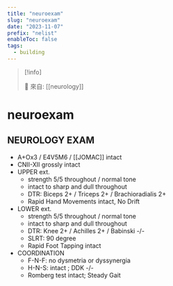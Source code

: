 ```yaml
---
title: "neuroexam"
slug: "neuroexam"
date: "2023-11-07"
prefix: "nelist"
enableToc: false
tags:
  - building
---
```


> [!info]
>
> 🌱 來自: [[neurology]]

# neuroexam

## NEUROLOGY EXAM

- A+Ox3 / E4V5M6 / [[JOMAC]] intact
- CNII-XII grossly intact
- UPPER ext.
  - strength 5/5 throughout / normal tone
  - intact to sharp and dull throughout
  - DTR: Biceps 2+ / Triceps 2+ / Brachioradialis 2+
  - Rapid Hand Movements intact, No Drift
- LOWER ext.
  - strength 5/5 throughout / normal tone
  - intact to sharp and dull throughout
  - DTR: Knee 2+ / Achilles 2+ / Babinski -/-
  - SLRT: 90 degree
  - Rapid Foot Tapping intact
- COORDINATION
  - F-N-F: no dysmetria or dyssynergia
  - H-N-S: intact ; DDK -/-
  - Romberg test intact; Steady Gait

